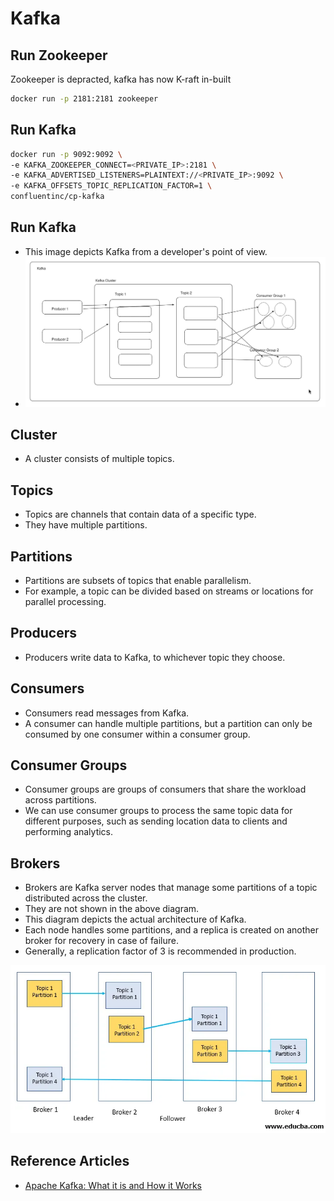 # Kafka

## Run Zookeeper
Zookeeper is depracted, kafka has now K-raft in-built
```bash
docker run -p 2181:2181 zookeeper
```

## Run Kafka
```bash
docker run -p 9092:9092 \
-e KAFKA_ZOOKEEPER_CONNECT=<PRIVATE_IP>:2181 \
-e KAFKA_ADVERTISED_LISTENERS=PLAINTEXT://<PRIVATE_IP>:9092 \
-e KAFKA_OFFSETS_TOPIC_REPLICATION_FACTOR=1 \
confluentinc/cp-kafka
```

## Run Kafka
- This image depicts Kafka from a developer's point of view.
- ![Kafka Developer View](image.png)

## Cluster
- A cluster consists of multiple topics.

## Topics
- Topics are channels that contain data of a specific type.
- They have multiple partitions.

## Partitions
- Partitions are subsets of topics that enable parallelism.
- For example, a topic can be divided based on streams or locations for parallel processing.

## Producers
- Producers write data to Kafka, to whichever topic they choose.

## Consumers
- Consumers read messages from Kafka.
- A consumer can handle multiple partitions, but a partition can only be consumed by one consumer within a consumer group.

## Consumer Groups
- Consumer groups are groups of consumers that share the workload across partitions.
- We can use consumer groups to process the same topic data for different purposes, such as sending location data to clients and performing analytics.

## Brokers
- Brokers are Kafka server nodes that manage some partitions of a topic distributed across the cluster.
- They are not shown in the above diagram.
- This diagram depicts the actual architecture of Kafka.
- Each node handles some partitions, and a replica is created on another broker for recovery in case of failure.
- Generally, a replication factor of 3 is recommended in production.

![Kafka Architecture](image-1.png)

## Reference Articles
- [Apache Kafka: What it is and How it Works](https://medium.com/swlh/apache-kafka-what-is-and-how-it-works-e176ab31fcd5)